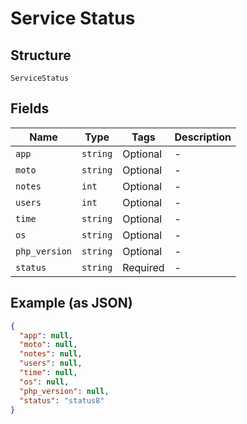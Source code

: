 
# Service Status

## Structure

`ServiceStatus`

## Fields

| Name | Type | Tags | Description |
|  --- | --- | --- | --- |
| `app` | `string` | Optional | - |
| `moto` | `string` | Optional | - |
| `notes` | `int` | Optional | - |
| `users` | `int` | Optional | - |
| `time` | `string` | Optional | - |
| `os` | `string` | Optional | - |
| `php_version` | `string` | Optional | - |
| `status` | `string` | Required | - |

## Example (as JSON)

```json
{
  "app": null,
  "moto": null,
  "notes": null,
  "users": null,
  "time": null,
  "os": null,
  "php_version": null,
  "status": "status8"
}
```

